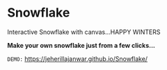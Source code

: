 # Snowflake
Interactive Snowflake with canvas...HAPPY WINTERS


<b>Make your own snowflake just from a few clicks...</b>

<code>DEMO:</code> <a href="https://jeherillajanwar.github.io/Snowflake/">https://jeherillajanwar.github.io/Snowflake/</a>
